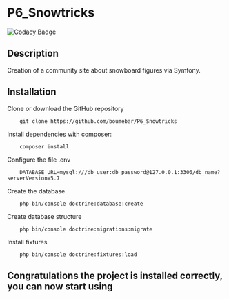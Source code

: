 # P6_Snowtricks

[![Codacy Badge](https://app.codacy.com/project/badge/Grade/5bbe46a5f41c456893df6564057633c6)](https://www.codacy.com/gh/boumebar/P6_Snowtricks/dashboard?utm_source=github.com&amp;utm_medium=referral&amp;utm_content=boumebar/P6_Snowtricks&amp;utm_campaign=Badge_Grade)

## Description

Creation of a community site about snowboard figures via Symfony.

## Installation

Clone or download the GitHub repository
```
    git clone https://github.com/boumebar/P6_Snowtricks
```
Install dependencies with composer:
```
    composer install
```

Configure the file .env
```
    DATABASE_URL=mysql:///db_user:db_password@127.0.0.1:3306/db_name?serverVersion=5.7
```
Create the database
```
    php bin/console doctrine:database:create
```
Create database structure
```
    php bin/console doctrine:migrations:migrate
```
Install fixtures
```
    php bin/console doctrine:fixtures:load
```


## Congratulations the project is installed correctly, you can now start using
